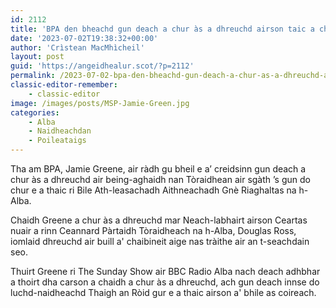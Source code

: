 ```yaml
---
id: 2112
title: 'BPA den bheachd gun deach a chur às a dhreuchd airson taic a chur ri ath-leasachaidhean gnè'
date: '2023-07-02T19:38:32+00:00'
author: 'Crìstean MacMhìcheil'
layout: post
guid: 'https://angeidhealur.scot/?p=2112'
permalink: /2023-07-02-bpa-den-bheachd-gun-deach-a-chur-as-a-dhreuchd-airson-taic-a-chur-ri-ath-leasachaidhean-gne/
classic-editor-remember:
    - classic-editor
image: /images/posts/MSP-Jamie-Green.jpg
categories:
    - Alba
    - Naidheachdan
    - Poileataigs
---
```


Tha am BPA, Jamie Greene, air ràdh gu bheil e a’ creidsinn gun deach a chur às a dhreuchd air being-aghaidh nan Tòraidhean air sgàth ’s gun do chur e a thaic ri Bile Ath-leasachadh Aithneachadh Gnè Riaghaltas na h-Alba.

Chaidh Greene a chur às a dhreuchd mar Neach-labhairt airson Ceartas nuair a rinn Ceannard Pàrtaidh Tòraidheach na h-Alba, Douglas Ross, iomlaid dhreuchd air buill a' chaibineit aige nas tràithe air an t-seachdain seo.

Thuirt Greene ri The Sunday Show air BBC Radio Alba nach deach adhbhar a thoirt dha carson a chaidh a chur às a dhreuchd, ach gun deach innse do luchd-naidheachd Thaigh an Ròid gur e a thaic airson a' bhile as coireach.
